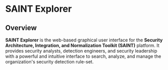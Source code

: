 # SAINT Explorer
## Overview

**SAINT Explorer** is the web-based graphical user interface for the **Security Architecture, Integration, and Normalization Toolkit (SAINT)** platform. It provides security analysts, detection engineers, and security leadership with a powerful and intuitive interface to search, analyze, and manage the organization's security detection rule-set.